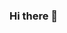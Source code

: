 ### Hi there 👋

<!--
**homfarnam/homfarnam** is a ✨ _special_ ✨ repository because its `README.md` (this file) appears on your GitHub profile.

Here are some ideas to get you started:

- 🔭 I’m a React Frontend Developer.
- 🌱 I’m currently learning Nest Js.
- 👯 I'm looking to collaborate on International Companies.

 
 
![Github stats](https://github-readme-stats.vercel.app/api?username=homfarnam)
